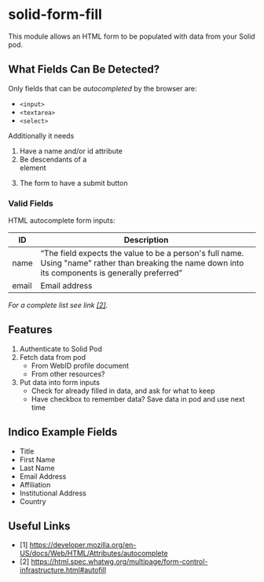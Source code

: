 # solid-form-fill

This module allows an HTML form to be populated with data from your Solid pod.

## What Fields Can Be Detected?

Only fields that can be *autocompleted* by the browser are:

- `<input>`
- `<textarea>`
- `<select>`

Additionally it needs

1. Have a name and/or id attribute
2. Be descendants of a <form> element
3. The form to have a submit button

### Valid Fields

HTML autocomplete form inputs:

| ID | Description |
| -  | -           |
| name | “The field expects the value to be a person's full name. Using "name" rather than breaking the name down into its components is generally preferred” |
| email | Email address |

*For a complete list see link [[2]](https://html.spec.whatwg.org/multipage/form-control-infrastructure.html#autofill).*

## Features

1. Authenticate to Solid Pod
2. Fetch data from pod
    - From WebID profile document
    - From other resources?
3. Put data into form inputs
    - Check for already filled in data, and ask for what to keep
    - Have checkbox to remember data? Save data in pod and use next time

## Indico Example Fields

- Title
- First Name
- Last Name
- Email Address
- Affiliation
- Institutional Address
- Country

## Useful Links

- [1] https://developer.mozilla.org/en-US/docs/Web/HTML/Attributes/autocomplete
- [2] https://html.spec.whatwg.org/multipage/form-control-infrastructure.html#autofill
